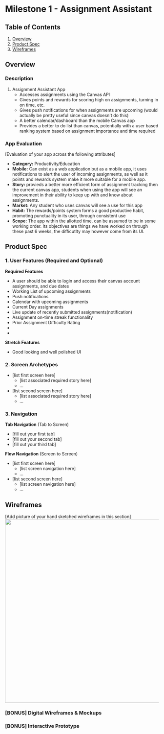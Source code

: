  # Milestone 1 - Assignment Assistant

## Table of Contents

1. [Overview](#Overview)
1. [Product Spec](#Product-Spec)
1. [Wireframes](#Wireframes)

## Overview

### Description

1. Assignment Assistant App
    - Accesses assignments using the Canvas API
    - Gives points and rewards for scoring high on assignments, turning in on time, etc.
    - Gives push notifications for when assignments are upcoming (would actually be pretty useful since canvas doesn't do this)
    - A better calendar/dashboard than the mobile Canvas app
    - Provides a better to do list than canvas, potentially with a user based ranking system based on assignment importance and time required 
    

### App Evaluation

[Evaluation of your app across the following attributes]
- **Category:** Productivity/Education
- **Mobile:** Can exist as a web application but as a mobile app, it uses notifications to alert the user of incoming assignments, as well as it points and rewards system make it more suitable for a mobile app.
- **Story:** provieds a better more efficient form of assignment tracking then the current canvas app, students when using the app will see an improvement in their ability to keep up with and know about assignments.
- **Market:** Any student who uses canvas will see a use for this app
- **Habit:** The rewards/points system forms a good productive habit, promoting punctuality in its user, through consistent use
- **Scope:** The app within the allotted time, can be assumed to be in some working order. Its objectives are things we have worked on through these past 6 weeks, the difficutlty may however come from its UI. 
## Product Spec

### 1. User Features (Required and Optional)

**Required Features**

* A user should be able to login and access their canvas account assignments, and due dates 
* Working List of upcoming assignments
* Push notifications 
* Calendar with upcoming assignments
* Current Day assignments
* Live update of recently submitted assignments(notification)
* Assignment on-time streak functionality
* Prior Assignment Difficulty Rating 
* 
* 

**Stretch Features**

* Good looking and well polished UI

### 2. Screen Archetypes

- [list first screen here]
  - [list associated required story here]
  - ...
- [list second screen here]
  - [list associated required story here]
  - ...

### 3. Navigation

**Tab Navigation** (Tab to Screen)

* [fill out your first tab]
* [fill out your second tab]
* [fill out your third tab]

**Flow Navigation** (Screen to Screen)

- [list first screen here]
  - [list screen navigation here]
  - ...
- [list second screen here]
  - [list screen navigation here]
  - ...

## Wireframes

[Add picture of your hand sketched wireframes in this section]
<img src="YOUR_WIREFRAME_IMAGE_URL" width=600>

### [BONUS] Digital Wireframes & Mockups

### [BONUS] Interactive Prototype
